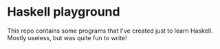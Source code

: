 Haskell playground
==================

This repo contains some programs that I've created just to learn Haskell. Mostly useless, but was quite fun to write!